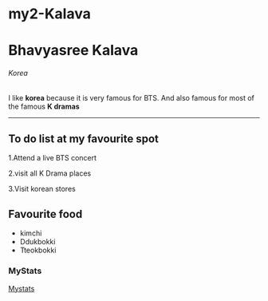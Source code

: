 # my2-Kalava
# Bhavyasree Kalava
###### Korea
I like **korea** because it is very famous for BTS. And also famous for most of the famous **K dramas**

***

## To do list at my favourite spot
1.Attend a live BTS concert 

2.visit all K Drama places

3.Visit korean stores

## Favourite food
- kimchi
- Ddukbokki 
- Tteokbokki



### MyStats
[Mystats](Mystats.md)
